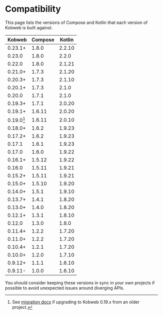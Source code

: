 # Compatibility

This page lists the versions of Compose and Kotlin that each version of Kobweb is built against.

| Kobweb      | Compose | Kotlin |
|-------------|---------|--------|
| 0.23.1+     | 1.8.0   | 2.2.10 |
| 0.23.0      | 1.8.0   | 2.2.0  |
| 0.22.0      | 1.8.0   | 2.1.21 |
| 0.21.0+     | 1.7.3   | 2.1.20 |
| 0.20.3+     | 1.7.3   | 2.1.10 |
| 0.20.1+     | 1.7.3   | 2.1.0  |
| 0.20.0      | 1.7.1   | 2.1.0  |
| 0.19.3+     | 1.7.1   | 2.0.20 |
| 0.19.1+     | 1.6.11  | 2.0.20 |
| 0.19.0[^k2] | 1.6.11  | 2.0.10 |
| 0.18.0+     | 1.6.2   | 1.9.23 |
| 0.17.2+     | 1.6.2   | 1.9.23 |
| 0.17.1      | 1.6.1   | 1.9.23 |
| 0.17.0      | 1.6.0   | 1.9.22 |
| 0.16.1+     | 1.5.12  | 1.9.22 |
| 0.16.0      | 1.5.11  | 1.9.21 |
| 0.15.2+     | 1.5.11  | 1.9.21 |
| 0.15.0+     | 1.5.10  | 1.9.20 |
| 0.14.0+     | 1.5.1   | 1.9.10 |
| 0.13.7+     | 1.4.1   | 1.8.20 |
| 0.13.0+     | 1.4.0   | 1.8.20 |
| 0.12.1+     | 1.3.1   | 1.8.10 |
| 0.12.0      | 1.3.0   | 1.8.0  |
| 0.11.4+     | 1.2.2   | 1.7.20 |
| 0.11.0+     | 1.2.2   | 1.7.20 |
| 0.10.4+     | 1.2.1   | 1.7.20 |
| 0.10.0+     | 1.2.0   | 1.7.10 |
| 0.9.12+     | 1.1.1   | 1.6.10 |
| 0.9.11-     | 1.0.0   | 1.6.10 |

You should consider keeping these versions in sync in your own projects if possible to avoid unexpected
issues around diverging APIs.

[^k2]: See [migration docs](https://github.com/varabyte/kobweb/blob/v0.19.0/docs/k2-migration.md) if upgrading to Kobweb
0.19.x from an older project.
